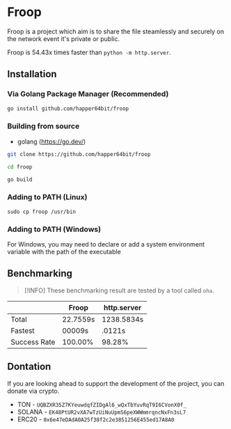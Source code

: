 # Froop

Froop is a project which aim is to share the file steamlessly and securely on the network event it's private or public.

Froop is 54.43x times faster than `python -m http.server`.

## Installation

### Via Golang Package Manager (Recommended)

```sh
go install github.com/happer64bit/froop
```

### Building from source

- golang (https://go.dev/)

```sh
git clone https://github.com/happer64bit/froop

cd froop

go build
```

### Adding to PATH (Linux)

```
sudo cp froop /usr/bin
```

### Adding to PATH (Windows)

For Windows, you may need to declare or add a system environment variable with the path of the executable

## Benchmarking

> [!INFO]
> These benchmarking result are tested by a tool called `oha`.

|  | Froop | http.server |
|---|---|---|
| Total | 22.7559s |1238.5834s |
| Fastest | 00009s | .0121s |
| Success Rate | 100.00% | 98.28% |

## Dontation

If you are looking ahead to support the development of the project, you can donate via crypto.

* TON - `UQBZXR35Z7KYeuwdqfZIDgAl6_wQxTbYuvRqT9I6CVonX0f_`
* SOLANA - `EK48PtUR2vXA7wTzUiNuUpmS6peXWWmmrqncNxFn3sL7`
* ERC20 - `0x6e47eDAdA0A25f38f2c2e3851256E455ed17A8A0`
